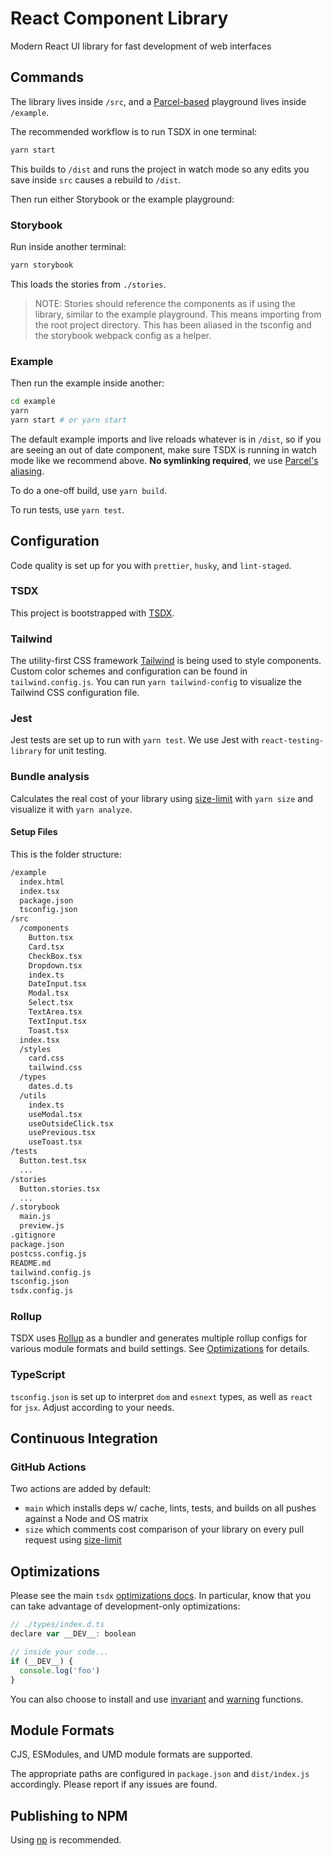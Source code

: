 # React Component Library

Modern React UI library for fast development of web interfaces

## Commands

The library lives inside `/src`, and a [Parcel-based](https://parceljs.org) playground lives inside `/example`.

The recommended workflow is to run TSDX in one terminal:

```bash
yarn start
```

This builds to `/dist` and runs the project in watch mode so any edits you save inside `src` causes a rebuild to `/dist`.

Then run either Storybook or the example playground:

### Storybook

Run inside another terminal:

```bash
yarn storybook
```

This loads the stories from `./stories`.

> NOTE: Stories should reference the components as if using the library, similar to the example playground. This means importing from the root project directory. This has been aliased in the tsconfig and the storybook webpack config as a helper.

### Example

Then run the example inside another:

```bash
cd example
yarn
yarn start # or yarn start
```

The default example imports and live reloads whatever is in `/dist`, so if you are seeing an out of date component, make sure TSDX is running in watch mode like we recommend above. **No symlinking required**, we use [Parcel's aliasing](https://parceljs.org/module_resolution.html#aliases).

To do a one-off build, use `yarn build`.

To run tests, use `yarn test`.

## Configuration

Code quality is set up for you with `prettier`, `husky`, and `lint-staged`.

### TSDX

This project is bootstrapped with [TSDX](https://tsdx.io/).

### Tailwind

The utility-first CSS framework [Tailwind](https://tailwindcss.com/) is being used to style components.
Custom color schemes and configuration can be found in `tailwind.config.js`. You can run `yarn tailwind-config` to visualize the Tailwind CSS configuration file.

### Jest

Jest tests are set up to run with `yarn test`. We use Jest with `react-testing-library` for unit testing.

### Bundle analysis

Calculates the real cost of your library using [size-limit](https://github.com/ai/size-limit) with `yarn size` and visualize it with `yarn analyze`.

#### Setup Files

This is the folder structure:

```txt
/example
  index.html
  index.tsx
  package.json
  tsconfig.json
/src
  /components
    Button.tsx
    Card.tsx
    CheckBox.tsx
    Dropdown.tsx
    index.ts
    DateInput.tsx
    Modal.tsx
    Select.tsx
    TextArea.tsx
    TextInput.tsx
    Toast.tsx
  index.tsx
  /styles
    card.css
    tailwind.css
  /types
    dates.d.ts
  /utils
    index.ts
    useModal.tsx
    useOutsideClick.tsx
    usePrevious.tsx
    useToast.tsx
/tests
  Button.test.tsx
  ...
/stories
  Button.stories.tsx
  ...
/.storybook
  main.js
  preview.js
.gitignore
package.json
postcss.config.js
README.md
tailwind.config.js
tsconfig.json
tsdx.config.js
```

### Rollup

TSDX uses [Rollup](https://rollupjs.org) as a bundler and generates multiple rollup configs for various module formats and build settings. See [Optimizations](#optimizations) for details.

### TypeScript

`tsconfig.json` is set up to interpret `dom` and `esnext` types, as well as `react` for `jsx`. Adjust according to your needs.

## Continuous Integration

### GitHub Actions

Two actions are added by default:

- `main` which installs deps w/ cache, lints, tests, and builds on all pushes against a Node and OS matrix
- `size` which comments cost comparison of your library on every pull request using [size-limit](https://github.com/ai/size-limit)

## Optimizations

Please see the main `tsdx` [optimizations docs](https://github.com/palmerhq/tsdx#optimizations). In particular, know that you can take advantage of development-only optimizations:

```js
// ./types/index.d.ts
declare var __DEV__: boolean

// inside your code...
if (__DEV__) {
  console.log('foo')
}
```

You can also choose to install and use [invariant](https://github.com/palmerhq/tsdx#invariant) and [warning](https://github.com/palmerhq/tsdx#warning) functions.

## Module Formats

CJS, ESModules, and UMD module formats are supported.

The appropriate paths are configured in `package.json` and `dist/index.js` accordingly. Please report if any issues are found.

## Publishing to NPM

Using [np](https://github.com/sindresorhus/np) is recommended.
